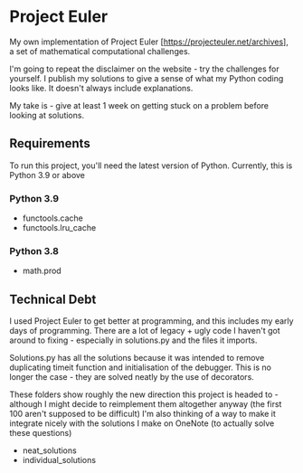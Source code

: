 # Project Euler
My own implementation of Project Euler [https://projecteuler.net/archives], a set of mathematical computational challenges.

I'm going to repeat the disclaimer on the website - try the challenges for yourself. I publish my solutions to give 
a sense of what my Python coding looks like. It doesn't always include explanations.  

My take is - give at least 1 week on getting stuck on a problem before looking at solutions.

## Requirements
To run this project, you'll need the latest version of Python. Currently, this is Python 3.9 or above
### Python 3.9
  * functools.cache
  * functools.lru_cache
### Python 3.8
  * math.prod

## Technical Debt
I used Project Euler to get better at programming, and this includes my early days of programming.
There are a lot of legacy + ugly code  I haven't got around to fixing - especially in solutions.py and the files it imports.

Solutions.py has all the solutions because it was intended to remove duplicating timeit function and 
initialisation of the debugger. This is no longer the case - they are solved neatly by the use of decorators.

These folders show roughly the new direction this project is headed to - although I might decide to reimplement them
altogether anyway (the first 100 aren't supposed to be difficult) I'm also thinking of a way to make it integrate 
nicely with the solutions I make on OneNote (to actually solve these questions) 
- neat_solutions
- individual_solutions

